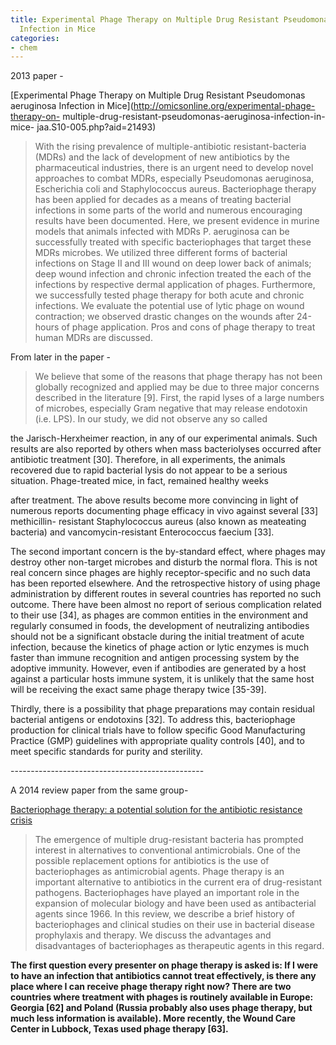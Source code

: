 ```yaml
---
title: Experimental Phage Therapy on Multiple Drug Resistant Pseudomonas aeruginosa
  Infection in Mice
categories:
- chem
---
```

2013 paper -
<!--more-->

[Experimental Phage Therapy on Multiple Drug Resistant Pseudomonas aeruginosa
Infection in Mice](http://omicsonline.org/experimental-phage-therapy-on-
multiple-drug-resistant-pseudomonas-aeruginosa-infection-in-mice-
jaa.S10-005.php?aid=21493)

> With the rising prevalence of multiple-antibiotic resistant-bacteria (MDRs)
and the lack of development of new antibiotics by the pharmaceutical
industries, there is an urgent need to develop novel approaches to combat
MDRs, especially Pseudomonas aeruginosa, Escherichia coli and Staphylococcus
aureus. Bacteriophage therapy has been applied for decades as a means of
treating bacterial infections in some parts of the world and numerous
encouraging results have been documented. Here, we present evidence in murine
models that animals infected with MDRs P. aeruginosa can be successfully
treated with specific bacteriophages that target these MDRs microbes. We
utilized three different forms of bacterial infections on Stage II and III
wound on deep lower back of animals; deep wound infection and chronic
infection treated the each of the infections by respective dermal application
of phages. Furthermore, we successfully tested phage therapy for both acute
and chronic infections. We evaluate the potential use of lytic phage on wound
contraction; we observed drastic changes on the wounds after 24-hours of phage
application. Pros and cons of phage therapy to treat human MDRs are discussed.

From later in the paper -

> We believe that some of the reasons that phage therapy has not been globally
recognized and applied may be due to three major concerns described in the
literature [9]. First, the rapid lyses of a large numbers of microbes,
especially Gram negative that may release endotoxin (i.e. LPS). In our study,
we did not observe any so called

the Jarisch-Herxheimer reaction, in any of our experimental animals. Such
results are also reported by others when mass bacteriolyses occurred after
antibiotic treatment [30]. Therefore, in all experiments, the animals
recovered due to rapid bacterial lysis do not appear to be a serious
situation. Phage-treated mice, in fact, remained healthy weeks

after treatment. The above results become more convincing in light of numerous
reports documenting phage efficacy in vivo against several [33] methicillin-
resistant Staphylococcus aureus (also known as meateating bacteria) and
vancomycin-resistant Enterococcus faecium [33].

The second important concern is the by-standard effect, where phages may
destroy other non-target microbes and disturb the normal flora. This is not
real concern since phages are highly receptor-specific and no such data has
been reported elsewhere. And the retrospective history of using phage
administration by different routes in several countries has reported no such
outcome. There have been almost no report of serious complication related to
their use [34], as phages are common entities in the environment and regularly
consumed in foods, the development of neutralizing antibodies should not be a
significant obstacle during the initial treatment of acute infection, because
the kinetics of phage action or lytic enzymes is much faster than immune
recognition and antigen processing system by the adoptive immunity. However,
even if antibodies are generated by a host against a particular hosts immune
system, it is unlikely that the same host will be receiving the exact same
phage therapy twice [35-39].

Thirdly, there is a possibility that phage preparations may contain residual
bacterial antigens or endotoxins [32]. To address this, bacteriophage
production for clinical trials have to follow specific Good Manufacturing
Practice (GMP) guidelines with appropriate quality controls [40], and to meet
specific standards for purity and sterility.

\------------------------------------------------

A 2014 review paper from the same group-

[Bacteriophage therapy: a potential solution for the antibiotic resistance
crisis](http://www.ncbi.nlm.nih.gov/pubmed/24518621)

> The emergence of multiple drug-resistant bacteria has prompted interest in
alternatives to conventional antimicrobials. One of the possible replacement
options for antibiotics is the use of bacteriophages as antimicrobial agents.
Phage therapy is an important alternative to antibiotics in the current era of
drug-resistant pathogens. Bacteriophages have played an important role in the
expansion of molecular biology and have been used as antibacterial agents
since 1966. In this review, we describe a brief history of bacteriophages and
clinical studies on their use in bacterial disease prophylaxis and therapy. We
discuss the advantages and disadvantages of bacteriophages as therapeutic
agents in this regard.

**The first question every presenter on phage therapy is asked is: If I were to have an infection that antibiotics cannot treat effectively, is there any place where I can receive phage therapy right now? There are two countries where treatment with phages is routinely available in Europe: Georgia [62] and Poland (Russia probably also uses phage therapy, but much less information is available). More recently, the Wound Care Center in Lubbock, Texas used phage therapy [63].**

